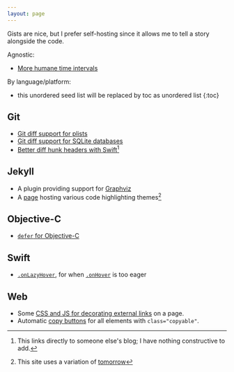 ```yaml
---
layout: page
---
```


Gists are nice, but I prefer self-hosting since it allows me to tell a story alongside the code.

Agnostic:

* [More humane time intervals](/post/2023/non-linear-time/)

By language/platform:

* this unordered seed list will be replaced by toc as unordered list
{:toc}

## Git

* [Git diff support for plists](https://xoxo.zone/@numist/111747541251099631)
* [Git diff support for SQLite databases](https://xoxo.zone/@numist/111747357265896352)
* [Better diff hunk headers with Swift](https://juripakaste.fi/swift-git-attributes/)[^juripakaste]

## Jekyll

* A plugin providing support for [Graphviz](/post/2023/graphviz/)
* A [page](https://numist.github.io/highlight-css/) hosting various code highlighting themes[^highlight]

## Objective-C

* [`defer` for Objective-C](/post/2022/objc-defer/)

## Swift

* [`.onLazyHover`](/post/2022/onLazyHover/), for when [`.onHover`](https://developer.apple.com/documentation/swiftui/view/onhover(perform:)) is too eager

## Web

* Some [CSS and JS for decorating external links](/colophon/external-links) on a page.
* Automatic [copy buttons](/code/copy-buttons/) for all elements with `class="copyable"`.

[^highlight]: This site uses a variation of [tomorrow](https://numist.github.io/highlight-css/#other-tomorrow)
[^juripakaste]: This links directly to someone else's blog; I have nothing constructive to add.